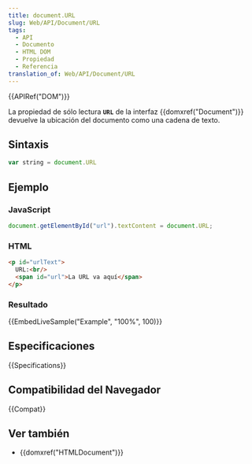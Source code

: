 ```yaml
---
title: document.URL
slug: Web/API/Document/URL
tags:
  - API
  - Documento
  - HTML DOM
  - Propiedad
  - Referencia
translation_of: Web/API/Document/URL
---
```

{{APIRef("DOM")}}

La propiedad de sólo lectura **`URL`** de la interfaz {{domxref("Document")}} devuelve la ubicación del documento como una cadena de texto.

## Sintaxis

```js
var string = document.URL
```

## Ejemplo

### JavaScript

```js
document.getElementById("url").textContent = document.URL;
```

### HTML

```html
<p id="urlText">
  URL:<br/>
  <span id="url">La URL va aquí</span>
</p>
```

### Resultado

{{EmbedLiveSample("Example", "100%", 100)}}

## Especificaciones

{{Specifications}}

## Compatibilidad del Navegador

{{Compat}}

## Ver también

- {{domxref("HTMLDocument")}}
